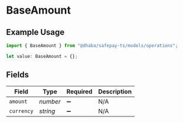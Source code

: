 # BaseAmount

## Example Usage

```typescript
import { BaseAmount } from "@dhaba/safepay-ts/models/operations";

let value: BaseAmount = {};
```

## Fields

| Field              | Type               | Required           | Description        |
| ------------------ | ------------------ | ------------------ | ------------------ |
| `amount`           | *number*           | :heavy_minus_sign: | N/A                |
| `currency`         | *string*           | :heavy_minus_sign: | N/A                |